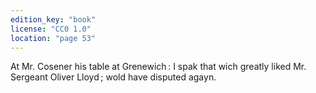 ```yaml
---
edition_key: "book"
license: "CC0 1.0"
location: "page 53"
---
```

At Mr. Cosener
his table at Grenewich : I spak that wich greatly liked Mr.
Sergeant Oliver Lloyd ; wold have disputed agayn.
